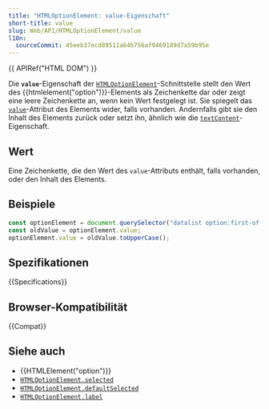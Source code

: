 ```yaml
---
title: "HTMLOptionElement: value-Eigenschaft"
short-title: value
slug: Web/API/HTMLOptionElement/value
l10n:
  sourceCommit: 45eeb37ecd89511a64b756af9469189d7a59b95e
---
```


{{ APIRef("HTML DOM") }}

Die **`value`**-Eigenschaft der [`HTMLOptionElement`](/de/docs/Web/API/HTMLOptionElement)-Schnittstelle stellt den Wert des {{htmlelement("option")}}-Elements als Zeichenkette dar oder zeigt eine leere Zeichenkette an, wenn kein Wert festgelegt ist. Sie spiegelt das [`value`](/de/docs/Web/HTML/Element/option#value)-Attribut des Elements wider, falls vorhanden. Andernfalls gibt sie den Inhalt des Elements zurück oder setzt ihn, ähnlich wie die [`textContent`](/de/docs/Web/API/Node/textContent)-Eigenschaft.

## Wert

Eine Zeichenkette, die den Wert des `value`-Attributs enthält, falls vorhanden, oder den Inhalt des Elements.

## Beispiele

```js
const optionElement = document.querySelector("datalist option:first-of-type");
const oldValue = optionElement.value;
optionElement.value = oldValue.toUpperCase();
```

## Spezifikationen

{{Specifications}}

## Browser-Kompatibilität

{{Compat}}

## Siehe auch

- {{HTMLElement("option")}}
- [`HTMLOptionElement.selected`](/de/docs/Web/API/HTMLOptionElement/selected)
- [`HTMLOptionElement.defaultSelected`](/de/docs/Web/API/HTMLOptionElement/defaultSelected)
- [`HTMLOptionElement.label`](/de/docs/Web/API/HTMLOptionElement/label)
